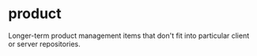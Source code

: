 # product
Longer-term product management items that don't fit into particular client or server repositories.
